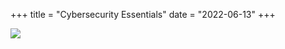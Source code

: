 +++
title = "Cybersecurity Essentials"
date = "2022-06-13"
+++  

![](/CybersecurityEssentials-1.png)